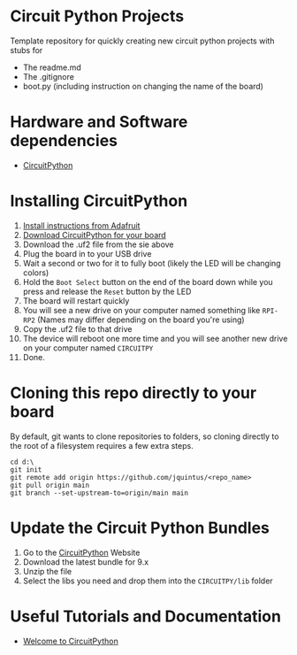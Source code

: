 # Circuit Python Projects
Template repository for quickly creating new circuit python projects with stubs for 

* The readme.md
* The .gitignore
* boot.py (including instruction on changing the name of the board)

# Hardware and Software dependencies

* [CircuitPython](https://circuitpython.org/)

# Installing CircuitPython

1. [Install instructions from Adafruit](https://learn.adafruit.com/welcome-to-circuitpython/installing-circuitpython)
2. [Download CircuitPython for your board](https://circuitpython.org/)
3. Download the .uf2 file from the sie above
4. Plug the board in to your USB drive
5. Wait a second or two for it to fully boot (likely the LED will be changing colors)
6. Hold the `Boot Select` button on the end of the board down while you press and release the `Reset` button by the LED
7. The board will restart quickly
8. You will see a new drive on your computer named something like `RPI-RP2` (Names may differ depending on the board you're using)
9. Copy the .uf2 file to that drive
10. The device will reboot one more time and you will see another new drive on your computer named `CIRCUITPY`
11. Done.

# Cloning this repo directly to your board

By default, git wants to clone repositories to folders, 
so cloning directly to the root of a filesystem requires a few extra steps.

```batch
cd d:\
git init
git remote add origin https://github.com/jquintus/<repo_name>
git pull origin main
git branch --set-upstream-to=origin/main main
```

# Update the Circuit Python Bundles

1. Go to the [CircuitPython](https://circuitpython.org/libraries) Website
2. Download the latest bundle for 9.x
3. Unzip the file
4. Select the libs you need and drop them into the `CIRCUITPY/lib` folder

# Useful Tutorials and Documentation

* [Welcome to CircuitPython](https://learn.adafruit.com/welcome-to-circuitpython/overview)
